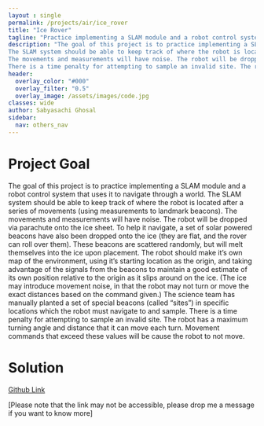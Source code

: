 ```yaml
---
layout : single 
permalink: /projects/air/ice_rover
title: "Ice Rover"
tagline: "Practice implementing a SLAM module and a robot control system that uses it to navigate through a world"
description: "The goal of this project is to practice implementing a SLAM module and a robot control system that uses it to navigate through a world. 
The SLAM system should be able to keep track of where the robot is located after a series of movements (using measurements to landmark beacons).
The movements and measurements will have noise. The robot will be dropped via parachute onto the ice sheet. To help it navigate, a set of solar powered beacons have also been dropped onto the ice (they are flat, and the rover can roll over them). These beacons are scattered randomly, but will melt themselves into the ice upon placement. The robot should make it’s own map of the environment, using it’s starting location as the origin, and taking advantage of the signals from the beacons to maintain a good estimate of its own position relative to the origin as it slips around on the ice. (The ice may introduce movement noise, in that the robot may not turn or move the exact distances based on the command given.) The science team has manually planted a set of special beacons (called “sites”) in specific locations which the robot must navigate to and sample. 
There is a time penalty for attempting to sample an invalid site. The robot has a maximum turning angle and distance that it can move each turn. Movement commands that exceed these values will be cause the robot to not move."
header:
  overlay_color: "#000"
  overlay_filter: "0.5"
  overlay_image: /assets/images/code.jpg
classes: wide  
author: Sabyasachi Ghosal
sidebar:
  nav: others_nav
---
```


# Project Goal
The goal of this project is to practice implementing a SLAM module and a robot control system that uses it to navigate through a world. 
The SLAM system should be able to keep track of where the robot is located after a series of movements (using measurements to landmark beacons).
The movements and measurements will have noise. The robot will be dropped via parachute onto the ice sheet. To help it navigate, a set of solar powered beacons have also been dropped onto the ice (they are flat, and the rover can roll over them). These beacons are scattered randomly, but will melt themselves into the ice upon placement. The robot should make it’s own map of the environment, using it’s starting location as the origin, and taking advantage of the signals from the beacons to maintain a good estimate of its own position relative to the origin as it slips around on the ice. (The ice may introduce movement noise, in that the robot may not turn or move the exact distances based on the command given.) The science team has manually planted a set of special beacons (called “sites”) in specific locations which the robot must navigate to and sample. 
There is a time penalty for attempting to sample an invalid site. The robot has a maximum turning angle and distance that it can move each turn. Movement commands that exceed these values will be cause the robot to not move.

# Solution
[Github Link](https://github.com/technosaby/portfolio-projects/tree/master/ai4r/ice_rover) 

[Please note that the link may not be accessible, please drop me a message if you want to know more]
